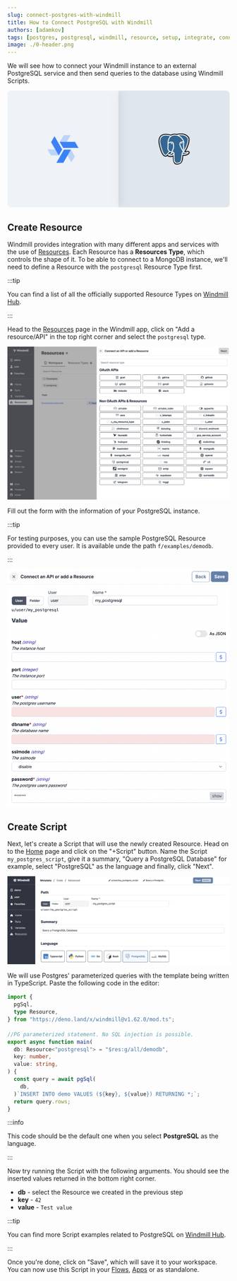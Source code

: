 ```yaml
---
slug: connect-postgres-with-windmill
title: How to Connect PostgreSQL with Windmill
authors: [adamkov]
tags: [postgres, postgresql, windmill, resource, setup, integrate, connect, v2]
image: ./0-header.png
---
```


We will see how to connect your Windmill instance to an external PostgreSQL
service and then send queries to the database using Windmill Scripts.

<!--truncate-->

![Integrattion between PostgreSQL and Windmill](./0-header.png "Connect a PostgreSQL instance with Windmill")

## Create Resource

Windmill provides integration with many different apps and services with the use
of [Resources][docs-resources]. Each Resource has a **Resources Type**, which
controls the shape of it. To be able to connect to a MongoDB instance, we'll
need to define a Resource with the `postgresql` Resource Type first.

:::tip

You can find a list of all the officially supported Resource Types on
[Windmill Hub][hub-resources].

:::

Head to the [Resources][wm-app-resources] page in the Windmill app, click on
"Add a resource/API" in the top right corner and select the `postgresql` type.

![Select Resource Type](./1-resources.png)

Fill out the form with the information of your PostgreSQL instance.

:::tip

For testing purposes, you can use the sample PostgreSQL Resource provided to
every user. It is available unde the path `f/examples/demodb`.

:::

![Paste in Resource Values](./2-postgres-rt.png)

## Create Script

Next, let's create a Script that will use the newly created Resource. Head on to
the [Home][wm-app-home] page and click on the "+Script" button. Name the Script
`my_postgres_script`, give it a summary, "Query a PostgreSQL Database" for
example, select "PostgreSQL" as the language and finally, click "Next".

![Script creation first step](./3-script-creation.png)

We will use Postgres' parameterized queries with the template being written in
TypeScript. Paste the following code in the editor:

```typescript
import {
  pgSql,
  type Resource,
} from "https://deno.land/x/windmill@v1.62.0/mod.ts";

//PG parameterized statement. No SQL injection is possible.
export async function main(
  db: Resource<"postgresql"> = "$res:g/all/demodb",
  key: number,
  value: string,
) {
  const query = await pgSql(
    db,
  )`INSERT INTO demo VALUES (${key}, ${value}) RETURNING *;`;
  return query.rows;
}
```

:::info

This code should be the default one when you select **PostgreSQL** as the
language.

:::

Now try running the Script with the following arguments. You should see the
inserted values returned in the bottom right corner.

- **db** - select the Resource we created in the previous step
- **key** - `42`
- **value** - `Test value`

:::tip

You can find more Script examples related to PostgreSQL on
[Windmill Hub][hub-examples].

:::

Once you're done, click on "Save", which will save it to your workspace. You can
now use this Script in your [Flows][docs-flows], [Apps][docs-apps] or as
standalone.

<!-- Links -->

[wm-app-resources]: https://app.windmill.dev/resources
[wm-app-home]: https://app.windmill.dev
[hub-resources]: https://hub.windmill.dev/resources
[hub-examples]: https://hub.windmill.dev/integrations/postgresql
[docs-resources]: /docs/reference#resource
[docs-path]: /docs/reference#path
[docs-flows]: /docs/getting_started/flows_quickstart
[docs-apps]: /docs/getting_started/apps_quickstart
